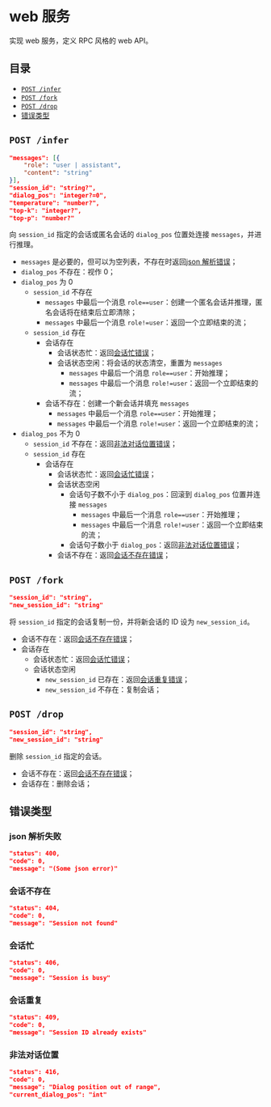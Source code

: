 ﻿# web 服务

实现 web 服务，定义 RPC 风格的 web API。

## 目录

- [`POST /infer`](#post-infer)
- [`POST /fork`](#post-fork)
- [`POST /drop`](#post-drop)
- [错误类型](#错误类型)

## `POST /infer`

```json
"messages": [{
    "role": "user | assistant",
    "content": "string"
}],
"session_id": "string?",
"dialog_pos": "integer?=0",
"temperature": "number?",
"top-k": "integer?",
"top-p": "number?"
```

向 `session_id` 指定的会话或匿名会话的 `dialog_pos` 位置处连接 `messages`，并进行推理。

- `messages` 是必要的，但可以为空列表，不存在时返回[json 解析错误](#json-解析失败)；
- `dialog_pos` 不存在：视作 0；
- `dialog_pos` 为 0
  - `session_id` 不存在
    - `messages` 中最后一个消息 `role==user`：创建一个匿名会话并推理，匿名会话将在结束后立即清除；
    - `messages` 中最后一个消息 `role!=user`：返回一个立即结束的流；
  - `session_id` 存在
    - 会话存在
      - 会话状态忙：返回[会话忙错误](#会话忙)；
      - 会话状态空闲：将会话的状态清空，重置为 `messages`
        - `messages` 中最后一个消息 `role==user`：开始推理；
        - `messages` 中最后一个消息 `role!=user`：返回一个立即结束的流；
    - 会话不存在：创建一个新会话并填充 `messages`
      - `messages` 中最后一个消息 `role==user`：开始推理；
      - `messages` 中最后一个消息 `role!=user`：返回一个立即结束的流；
- `dialog_pos` 不为 0
  - `session_id` 不存在：返回[非法对话位置错误](#非法对话位置)；
  - `session_id` 存在
    - 会话存在
      - 会话状态忙：返回[会话忙错误](#会话忙)；
      - 会话状态空闲
        - 会话句子数不小于 `dialog_pos`：回滚到 `dialog_pos` 位置并连接 `messages`
          - `messages` 中最后一个消息 `role==user`：开始推理；
          - `messages` 中最后一个消息 `role!=user`：返回一个立即结束的流；
        - 会话句子数小于 `dialog_pos`：返回[非法对话位置错误](#非法对话位置)；
      - 会话不存在：返回[会话不存在错误](#会话不存在)；

## `POST /fork`

```json
"session_id": "string",
"new_session_id": "string"
```

将 `session_id` 指定的会话复制一份，并将新会话的 ID 设为 `new_session_id`。

- 会话不存在：返回[会话不存在错误](#会话不存在)；
- 会话存在
  - 会话状态忙：返回[会话忙错误](#会话忙)；
  - 会话状态空闲
    - `new_session_id` 已存在：返回[会话重复错误](#会话重复)；
    - `new_session_id` 不存在：复制会话；

## `POST /drop`

```json
"session_id": "string",
"new_session_id": "string"
```

删除 `session_id` 指定的会话。

- 会话不存在：返回[会话不存在错误](#会话不存在)；
- 会话存在：删除会话；

## 错误类型

### json 解析失败

```json
"status": 400,
"code": 0,
"message": "(Some json error)"
```

### 会话不存在

```json
"status": 404,
"code": 0,
"message": "Session not found"
```

### 会话忙

```json
"status": 406,
"code": 0,
"message": "Session is busy"
```

### 会话重复

```json
"status": 409,
"code": 0,
"message": "Session ID already exists"
```

### 非法对话位置

```json
"status": 416,
"code": 0,
"message": "Dialog position out of range",
"current_dialog_pos": "int"
```
